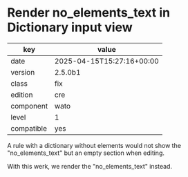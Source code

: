 [//]: # (werk v2)
# Render no_elements_text in Dictionary input view

key        | value
---------- | ---
date       | 2025-04-15T15:27:16+00:00
version    | 2.5.0b1
class      | fix
edition    | cre
component  | wato
level      | 1
compatible | yes

A rule with a dictionary without elements would not show the
"no_elements_text" but an empty section when editing.

With this werk, we render the "no_elements_text" instead.
